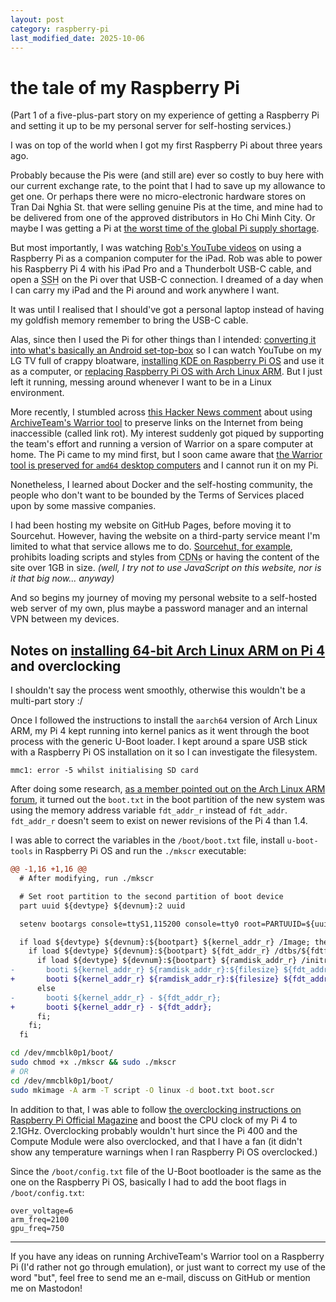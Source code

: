 ```yaml
---
layout: post
category: raspberry-pi
last_modified_date: 2025-10-06
---
```

# the tale of my Raspberry Pi

(Part 1 of a five-plus-part story on my experience of getting a Raspberry Pi and setting it up to be my personal server for self-hosting services.)

I was on top of the world when I got my first Raspberry Pi about three years ago.

Probably because the Pis were (and still are) ever so costly to buy here with our current exchange rate, to the point that I had to save up my allowance to get one. Or perhaps there were no micro-electronic hardware stores on Tran Dai Nghia St. that were selling genuine Pis at the time, and mine had to be delivered from one of the approved distributors in Ho Chi Minh City. Or maybe I was getting a Pi at [the worst time of the global Pi supply shortage].

But most importantly, I was watching [Rob's YouTube videos] on using a Raspberry Pi as a companion computer for the iPad. Rob was able to power his Raspberry Pi 4 with his iPad Pro and a Thunderbolt USB-C cable, and open a <abbr title="Secure Shell">SSH</abbr> on the Pi over that USB-C connection. I dreamed of a day when I can carry my iPad and the Pi around and work anywhere I want.

<!-- TODO: something about the state of getting a Pi here? -->

It was until I realised that I should've got a personal laptop instead of having my goldfish memory remember to bring the USB-C cable.

Alas, since then I used the Pi for other things than I intended: [converting it into what's basically an Android set-top-box] so I can watch YouTube on my LG TV full of crappy bloatware, [installing KDE on Raspberry Pi OS] and use it as a computer, or [replacing Raspberry Pi OS with Arch Linux ARM]. But I just left it running, messing around whenever I want to be in a Linux environment.

More recently, I stumbled across [this Hacker News comment] about using [ArchiveTeam's Warrior tool] to preserve links on the Internet from being inaccessible (called link rot). My interest suddenly got piqued by supporting the team's effort and running a version of Warrior on a spare computer at home. The Pi came to my mind first, but I soon came aware that [the Warrior tool is preserved for `amd64` desktop computers] and I cannot run it on my Pi.

Nonetheless, I learned about Docker and the self-hosting community, the people who don't want to be bounded by the Terms of Services placed upon by some massive companies.

I had been hosting my website on GitHub Pages, before moving it to Sourcehut. However, having the website on a third-party service meant I'm limited to what that service allows me to do. [Sourcehut, for example], prohibits loading scripts and styles from <abbr title="Content Delivery Networks, a.k.a. centrally hosted files">CDNs</abbr> or having the content of the site over 1GB in size. _(well, I try not to use JavaScript on this website, nor is it that big now... anyway)_

And so begins my journey of moving my personal website to a self-hosted web server of my own, plus maybe a password manager and an internal VPN between my devices.

## Notes on [installing 64-bit Arch Linux ARM on Pi 4] and overclocking

I shouldn't say the process went smoothly, otherwise this wouldn't be a multi-part story :/

Once I followed the instructions to install the `aarch64` version of Arch Linux ARM, my Pi 4 kept running into kernel panics as it went through the boot process with the generic U-Boot loader. I kept around a spare USB stick with a Raspberry Pi OS installation on it so I can investigate the filesystem.

```
mmc1: error -5 whilst initialising SD card
```

After doing some research, [as a member pointed out on the Arch Linux ARM forum], it turned out the `boot.txt` in the boot partition of the new system was using the memory address variable `fdt_addr_r` instead of `fdt_addr`. `fdt_addr_r` doesn't seem to exist on newer revisions of the Pi 4 than 1.4.

I was able to correct the variables in the `/boot/boot.txt` file, install `u-boot-tools` in Raspberry Pi OS and run the `./mkscr` executable:

```diff
@@ -1,16 +1,16 @@
  # After modifying, run ./mkscr

  # Set root partition to the second partition of boot device
  part uuid ${devtype} ${devnum}:2 uuid

  setenv bootargs console=ttyS1,115200 console=tty0 root=PARTUUID=${uuid} rw rootwait smsc95xx.macaddr="${usbethaddr}"

  if load ${devtype} ${devnum}:${bootpart} ${kernel_addr_r} /Image; then
  	if load ${devtype} ${devnum}:${bootpart} ${fdt_addr_r} /dtbs/${fdtfile}; then
   	  if load ${devtype} ${devnum}:${bootpart} ${ramdisk_addr_r} /initramfs-linux.img; then
-       booti ${kernel_addr_r} ${ramdisk_addr_r}:${filesize} ${fdt_addr_r};
+       booti ${kernel_addr_r} ${ramdisk_addr_r}:${filesize} ${fdt_addr};
      else
-       booti ${kernel_addr_r} - ${fdt_addr_r};
+       booti ${kernel_addr_r} - ${fdt_addr};
      fi;
    fi;
  fi
```

```sh
cd /dev/mmcblk0p1/boot/
sudo chmod +x ./mkscr && sudo ./mkscr
# OR
cd /dev/mmcblk0p1/boot/
sudo mkimage -A arm -T script -O linux -d boot.txt boot.scr
```

In addition to that, I was able to follow [the overclocking instructions on Raspberry Pi Official Magazine] and boost the CPU clock of my Pi 4 to 2.1GHz. Overclocking probably wouldn't hurt since the Pi 400 and the Compute Module were also overclocked, and that I have a fan (it didn't show any temperature warnings when I ran Raspberry Pi OS overclocked.)

Since the `/boot/config.txt` file of the U-Boot bootloader is the same as the one on the Raspberry Pi OS, basically I had to add the boot flags in `/boot/config.txt`:

```config
over_voltage=6
arm_freq=2100
gpu_freq=750
```

---

If you have any ideas on running ArchiveTeam's Warrior tool on a Raspberry Pi (I'd rather not go through emulation), or just want to correct my use of the word "but", feel free to send me an e-mail, discuss on GitHub or mention me on Mastodon!

[the worst time of the global Pi supply shortage]: https://www.raspberrypi.com/news/production-and-supply-chain-update/
[Rob's YouTube videos]: https://www.youtube.com/playlist?list=PLRiHAWwt3g5Nz9Vv0Nd6VbSsiPfQccOPA
[converting it into what's basically an Android set-top-box]: https://konstakang.com/devices/rpi4/
[installing KDE on Raspberry Pi OS]: https://linuxhint.com/install-kde-plasma-raspberry-pi/
[replacing Raspberry Pi OS with Arch Linux ARM]: https://archlinuxarm.org/platforms/armv8/broadcom/raspberry-pi-4
[this Hacker News comment]: https://news.ycombinator.com/item?id=44877724
[ArchiveTeam's Warrior tool]: https://wiki.archiveteam.org/index.php/ArchiveTeam_Warrior
[the Warrior tool is preserved for `amd64` desktop computers]: https://wiki.archiveteam.org/index.php/ArchiveTeam_Warrior#Can_I_run_the_Warrior_on_ARM_or_some_other_unusual_architecture?
[Sourcehut, for example]: https://srht.site/limitations/
[installing 64-bit Arch Linux ARM on Pi 4]: https://archlinuxarm.org/platforms/armv8/broadcom/raspberry-pi-4
[as a member pointed out on the Arch Linux ARM forum]: https://archlinuxarm.org/forum/viewtopic.php?f=67&t=15422&start=20#p67299
[the overclocking instructions on Raspberry Pi Official Magazine]: https://magazine.raspberrypi.com/articles/how-to-overclock-raspberry-pi-4
